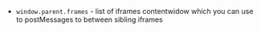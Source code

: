 - `window.parent.frames` - list of iframes contentwidow which you can use to postMessages to between sibling iframes
